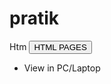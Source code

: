 # pratik
Htm 
 <button onclick="document.location='ab.html'"> HTML PAGES </button>
* View in PC/Laptop
